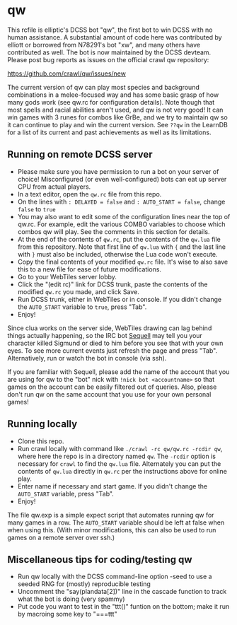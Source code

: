 # qw

This rcfile is elliptic's DCSS bot "qw", the first bot to win DCSS with no
human assistance. A substantial amount of code here was contributed by elliott
or borrowed from N78291's bot "xw", and many others have contributed as well.
The bot is now maintained by the DCSS devteam. Please post bug reports as
issues on the official crawl qw repository:

https://github.com/crawl/qw/issues/new

The current version of qw can play most species and background combinations in
a melee-focused way and has some basic grasp of how many gods work (see qw.rc
for configuration details). Note though that most spells and racial abilities
aren't used, and qw is not very good! It can win games with 3 runes for combos
like GrBe, and we try to maintain qw so it can continue to play and win the
current version. See `??qw` in the LearnDB for a list of its current and past
achievements as well as its limitations.

## Running on remote DCSS server
* Please make sure you have permission to run a bot on your server of choice!
  Misconfigured (or even well-configured) bots can eat up server CPU from
  actual players.
* In a text editor, open the `qw.rc` file from this repo.
* On the lines with `: DELAYED = false` and `: AUTO_START = false`, change
  `false` to `true`
* You may also want to edit some of the configuration lines near the top
  of qw.rc. For example, edit the various COMBO variables to choose which
  combos qw will play. See the comments in this section for details.
* At the end of the contents of `qw.rc`, put the contents of the `qw.lua` file
  from this repository. Note that first line of `qw.lua` with `{` and the last
  line with `}` must also be included, otherwise the Lua code won't execute.
* Copy the final contents of your modified `qw.rc` file. It's wise to also save
  this to a new file for ease of future modifications.
* Go to your WebTiles server lobby.
* Click the "(edit rc)" link for DCSS trunk, paste the contents of the modified
  `qw.rc` you made, and click Save.
* Run DCSS trunk, either in WebTiles or in console. If you didn't change the
  `AUTO_START` variable to `true`, press "Tab".
* Enjoy!

Since clua works on the server side, WebTiles drawing can lag behind things
actually happening, so the IRC bot [Sequell](https://github.com/crawl/sequell)
may tell you your character killed Sigmund or died to him before you see that
with your own eyes. To see more current events just refresh the page and press
"Tab". Alternatively, run or watch the bot in console (via ssh).

If you are familiar with Sequell, please add the name of the account that
you are using for qw to the "bot" nick with `!nick bot <accountname>` so
that games on the account can be easily filtered out of queries. Also, please
don't run qw on the same account that you use for your own personal games!

## Running locally
* Clone this repo.
* Run crawl locally with command like `./crawl -rc qw/qw.rc -rcdir qw`, where
  here the repo is in a directory named `qw`. The `-rcdir` option is necessary
  for `crawl` to find the `qw.lua` file. Alternately you can put the contents of
  `qw.lua` directly in `qw.rc` per the instructions above for online play.
* Enter name if necessary and start game. If you didn't change the
  `AUTO_START` variable, press "Tab".
* Enjoy!

The file qw.exp is a simple expect script that automates running qw for many
games in a row. The `AUTO_START` variable should be left at false when when
using this. (With minor modifications, this can also be used to run games on a
remote server over ssh.)

## Miscellaneous tips for coding/testing qw
* Run qw locally with the DCSS command-line option -seed <n> to use a seeded
  RNG for (mostly) reproducible testing
* Uncomment the "say(plandata[2])" line in the cascade function to track what
  the bot is doing (very spammy)
* Put code you want to test in the "ttt()" funtion on the bottom; make it run
  by macroing some key to "===ttt"
